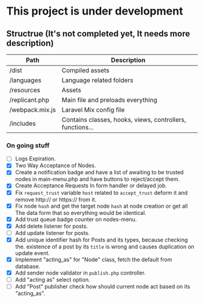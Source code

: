 # This project is under development

## Structrue (It's not completed yet, It needs more description)

| Path            | Description                                               |
|-----------------|-----------------------------------------------------------|
| /dist           | Compiled assets                                           |
| /languages      | Language related folders                                  |
| /resources      | Assets                                                    |
| /replicant.php  | Main file and preloads everything                         |
| /webpack.mix.js | Laravel Mix config file                                   |
| /includes       | Contains classes, hooks, views, controllers, functions... |

### On going stuff

   - [ ] Logs Expiration.
   - [X] Two Way Acceptance of Nodes.
   - [X] Create a notification badge and have a list of awaiting to be trusted nodes in main-menu.php and have buttons to reject/accept them.
   - [X] Create Acceptance Requests In form handler or delayed job.
   - [X] Fix `request_trust` variable `host` related to `accept_trust`
         deform it and remove http:// or https:// from it.
   - [X] Fix node `hash` and get the target node `hash` at node creation
         or get all The data form that so everything would be identical.
   - [X] Add trust queue badge counter on nodes-menu.
   - [X] Add delete listener for posts.
   - [ ] Add update listener for posts.
   - [X] Add unique identifier hash for Posts and its types, because checking the.
         existence of a post by its `title` is wrong and causes duplication on update event.
   - [X] Implement "acting_as" for "Node" class, fetch the default from database.
   - [X] Add sender node validator in `publish.php` controller.
   - [ ] Add "acting as" select option.
   - [ ] Add "Post" publisher check how should current node act based on its "acting_as".
